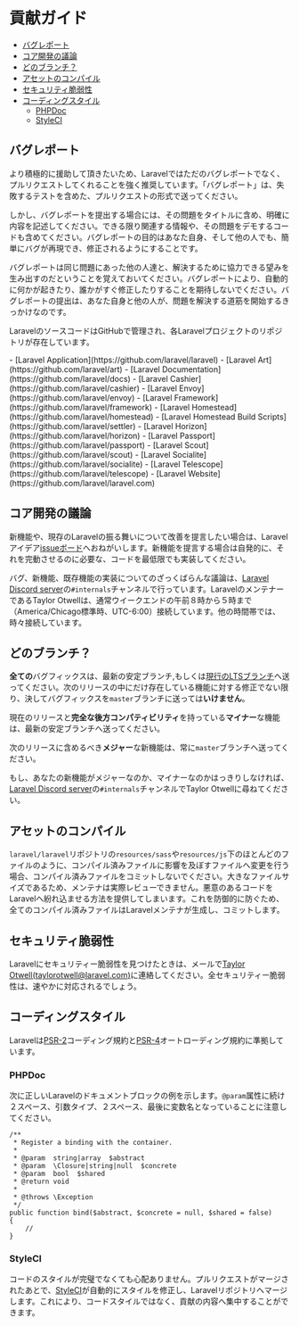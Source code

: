 # 貢献ガイド

- [バグレポート](#bug-reports)
- [コア開発の議論](#core-development-discussion)
- [どのブランチ？](#which-branch)
- [アセットのコンパイル](#compiled-assets)
- [セキュリティ脆弱性](#security-vulnerabilities)
- [コーディングスタイル](#coding-style)
    - [PHPDoc](#phpdoc)
    - [StyleCI](#styleci)

<a name="bug-reports"></a>
## バグレポート

より積極的に援助して頂きたいため、Laravelではただのバグレポートでなく、プルリクエストしてくれることを強く推奨しています。「バグレポート」は、失敗するテストを含めた、プルリクエストの形式で送ってください。

しかし、バグレポートを提出する場合には、その問題をタイトルに含め、明確に内容を記述してください。できる限り関連する情報や、その問題をデモするコードも含めてください。バグレポートの目的はあなた自身、そして他の人でも、簡単にバグが再現でき、修正されるようにすることです。

バグレポートは同じ問題にあった他の人達と、解決するために協力できる望みを生み出すのだということを覚えておいてください。バグレポートにより、自動的に何かが起きたり、誰かがすぐ修正したりすることを期待しないでください。バグレポートの提出は、あなた自身と他の人が、問題を解決する道筋を開始するきっかけなのです。

LaravelのソースコードはGitHubで管理され、各Laravelプロジェクトのリポジトリが存在しています。

<div class="content-list" markdown="1">
- [Laravel Application](https://github.com/laravel/laravel)
- [Laravel Art](https://github.com/laravel/art)
- [Laravel Documentation](https://github.com/laravel/docs)
- [Laravel Cashier](https://github.com/laravel/cashier)
- [Laravel Envoy](https://github.com/laravel/envoy)
- [Laravel Framework](https://github.com/laravel/framework)
- [Laravel Homestead](https://github.com/laravel/homestead)
- [Laravel Homestead Build Scripts](https://github.com/laravel/settler)
- [Laravel Horizon](https://github.com/laravel/horizon)
- [Laravel Passport](https://github.com/laravel/passport)
- [Laravel Scout](https://github.com/laravel/scout)
- [Laravel Socialite](https://github.com/laravel/socialite)
- [Laravel Telescope](https://github.com/laravel/telescope)
- [Laravel Website](https://github.com/laravel/laravel.com)
</div>

<a name="core-development-discussion"></a>
## コア開発の議論

新機能や、現存のLaravelの振る舞いについて改善を提言したい場合は、Laravelアイデア[issueボード](https://github.com/laravel/ideas/issues)へおねがいします。新機能を提言する場合は自発的に、それを完動させるのに必要な、コードを最低限でも実装してください。

バグ、新機能、既存機能の実装についてのざっくばらんな議論は、[Laravel Discord server](https://discordapp.com/invite/mPZNm7A)の`#internals`チャンネルで行っています。LaravelのメンテナーであるTaylor Otwellは、通常ウイークエンドの午前８時から５時まで（America/Chicago標準時、UTC-6:00）接続しています。他の時間帯では、時々接続しています。

<a name="which-branch"></a>
## どのブランチ？

**全ての**バグフィックスは、最新の安定ブランチ,もしくは[現行のLTSブランチ](/docs/{{version}}/releases#support-policy)へ送ってください。次のリリースの中にだけ存在している機能に対する修正でない限り、決してバグフィックスを`master`ブランチに送っては**いけません**。

現在のリリースと**完全な後方コンパティビリティ**を持っている**マイナー**な機能は、最新の安定ブランチへ送ってください。

次のリリースに含めるべき**メジャー**な新機能は、常に`master`ブランチへ送ってください。

もし、あなたの新機能がメジャーなのか、マイナーなのかはっきりしなければ、[Laravel Discord server](https://discordapp.com/invite/mPZNm7A)の`#internals`チャンネルでTaylor Otwellに尋ねてください。

<a name="compiled-assets"></a>
## アセットのコンパイル

`laravel/laravel`リポジトリの`resources/sass`や`resources/js`下のほとんどのファイルのように、コンパイル済みファイルに影響を及ぼすファイルへ変更を行う場合、コンパイル済みファイルをコミットしないでください。大きなファイルサイズであるため、メンテナは実際レビューできません。悪意のあるコードをLaravelへ紛れ込ませる方法を提供してしまいます。これを防御的に防ぐため、全てのコンパイル済みファイルはLaravelメンテナが生成し、コミットします。

<a name="security-vulnerabilities"></a>
## セキュリティ脆弱性

Laravelにセキュリティー脆弱性を見つけたときは、メールで[Taylor Otwell(taylorotwell@laravel.com)](mailto:taylor@laravel.com)に連絡してください。全セキュリティー脆弱性は、速やかに対応されるでしょう。

<a name="coding-style"></a>
## コーディングスタイル

Laravelは[PSR-2](https://github.com/php-fig/fig-standards/blob/master/accepted/PSR-2-coding-style-guide.md)コーディング規約と[PSR-4](https://github.com/php-fig/fig-standards/blob/master/accepted/PSR-4-autoloader.md)オートローディング規約に準拠しています。

<a name="phpdoc"></a>
### PHPDoc

次に正しいLaravelのドキュメントブロックの例を示します。`@param`属性に続け２スペース、引数タイプ、２スペース、最後に変数名となっていることに注意してください。

    /**
     * Register a binding with the container.
     *
     * @param  string|array  $abstract
     * @param  \Closure|string|null  $concrete
     * @param  bool  $shared
     * @return void
     *     
     * @throws \Exception
     */
    public function bind($abstract, $concrete = null, $shared = false)
    {
        //
    }

<a name="styleci"></a>
### StyleCI

コードのスタイルが完璧でなくても心配ありません。プルリクエストがマージされたあとで、[StyleCI](https://styleci.io/)が自動的にスタイルを修正し、Laravelリポジトリへマージします。これにより、コードスタイルではなく、貢献の内容へ集中することができます。
